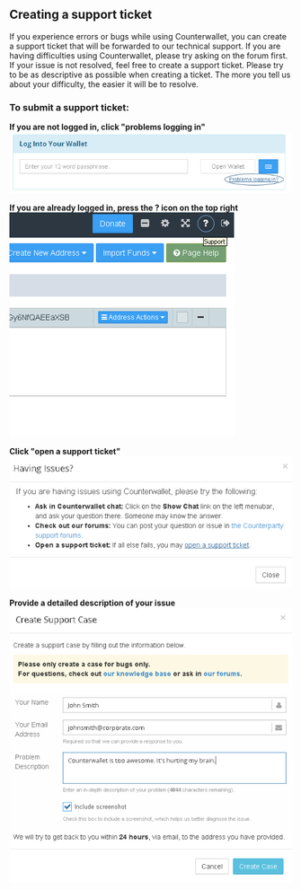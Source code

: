 Creating a support ticket
---------------------------

If you experience errors or bugs while using Counterwallet, you can create a support ticket that will be forwarded to our technical support. If you are having difficulties using Counterwallet, please try asking on the forum first. If your issue is not resolved, feel free to create a support ticket. Please try to be as descriptive as possible when creating a ticket. The more you tell us about your difficulty, the easier it will be to resolve.

### To submit a support ticket:

**If you are not logged in, click "problems logging in"**
![Create Support Ticket](/_images/create_support_ticket1.png)

**If you are already logged in, press the ? icon on the top right**
![Create Support Ticket](/_images/create_support_ticket2.png)

**Click "open a support ticket"**
![Create Support Ticket](/_images/create_support_ticket3.png)

**Provide a **detailed** description of your issue**
![Create Support Ticket](/_images/create_support_ticket4.png)
